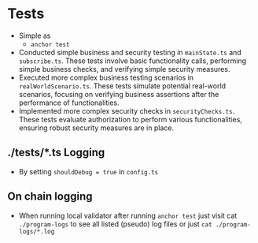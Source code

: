 # Tests
- Simple as 
    - ```anchor test``` 
- Conducted simple business and security testing in `mainState.ts` and `subscribe.ts`. These tests involve basic functionality calls, performing simple business checks, and verifying simple security measures.
- Executed more complex business testing scenarios in `realWorldScenario.ts`. These tests simulate potential real-world scenarios, focusing on verifying business assertions after the performance of functionalities.
- Implemented more complex security checks in `securityChecks.ts`. These tests evaluate authorization to perform various functionalities, ensuring robust security measures are in place.
## ./tests/*.ts Logging
- By setting `shouldDebug = true` in `config.ts`
## On chain logging
- When running local validator after running 
```anchor test``` just visit cat `./program-logs` to see all listed (pseudo) log files or just `cat ./program-logs/*.log`
